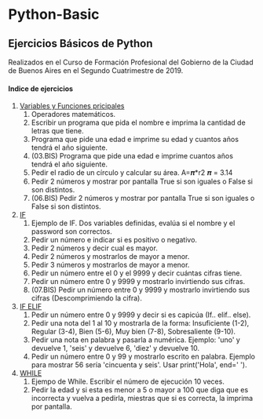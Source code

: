 # Python-Basic

## Ejercicios Básicos de Python

Realizados en el Curso de Formación Profesional del Gobierno de la Ciudad de Buenos Aires en el Segundo Cuatrimestre de 2019.

#### Indice de ejercicios
01. [Variables y Funciones pricipales](https://github.com/ale87kb/Python-Basic/tree/master/01.Variables%20y%20Funciones%20pricipales)
    01. Operadores matemáticos.
    02. Escribir un programa que pida el nombre e imprima la cantidad de letras que tiene.
    03. Programa que pide una edad e imprime su edad y cuantos años tendrá el año siguiente.
    04. (03.BIS) Programa que pide una edad e imprime cuantos años tendrá el año siguiente.
    05. Pedir el radio de un círculo y calcular su área. A=𝝅*r2 𝝅 = 3.14
    06. Pedir 2 números y mostrar por pantalla True si son iguales o False si son distintos.
    07. (06.BIS) Pedir 2 números y mostrar por pantalla True si son iguales o False si son distintos.
02. [IF](https://github.com/ale87kb/Python-Basic/tree/master/02.IF)
    01. Ejemplo de IF. Dos variables definidas, evalúa si el nombre y el password son correctos.
    02. Pedir un número e indicar si es positivo o negativo.
    03. Pedir 2 números y decir cual es mayor.
    04. Pedir 2 números y mostrarlos de mayor a menor.
    05. Pedir 3 números y mostrarlos de mayor a menor.
    06. Pedir un número entre el 0 y el 9999 y decir cuántas cifras tiene.
    07. Pedir un número entre 0 y 9999 y mostrarlo invirtiendo sus cifras.
    08. (07.BIS) Pedir un número entre 0 y 9999 y mostrarlo invirtiendo sus cifras (Descomprimiendo la cifra).
03. [IF ELIF](https://github.com/ale87kb/Python-Basic/tree/master/03.IF%20ELIF)
    01. Pedir un número entre 0 y 9999 y decir si es capicúa (If.. elif.. else).
    02. Pedir una nota del 1 al 10 y mostrarla de la forma: Insuficiente (1-2), Regular (3-4), Bien (5-6), Muy bien (7-8), Sobresaliente (9-10).
    03. Pedir una nota en palabra y pasarla a numérica. Ejemplo: 'uno' y devuelve 1, 'seis' y devuelve 6, 'diez' y devuelve 10.
    04. Pedir un número entre 0 y 99 y mostrarlo escrito en palabra. Ejemplo para mostrar 56 sería 'cincuenta y seis'. Usar print('Hola', end=' ').
04. [WHILE](https://github.com/ale87kb/Python-Basic/tree/master/04.WHILE)
    01. Ejempo de While. Escribir el número de ejecución 10 veces.
    02. Pedir la edad y si esta es menor a 5 o mayor a 100 que diga que es incorrecta y vuelva a pedirla, miestras que si es correcta, la imprima por pantalla.
